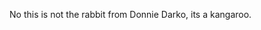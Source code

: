 <!-- # ![Github Stats](https://github-readme-stats.vercel.app/api/?username=ReubenMathew&show_icons=true&title_color=111&icon_color=111&text_color=888&bg_color=fff)
# ![Github Languages](https://github-readme-stats.vercel.app/api/top-langs/?username=ReubenMathew&hide=Jupyter%20Notebook,html&title_color=111) -->
No this is not the rabbit from Donnie Darko, its a kangaroo.
